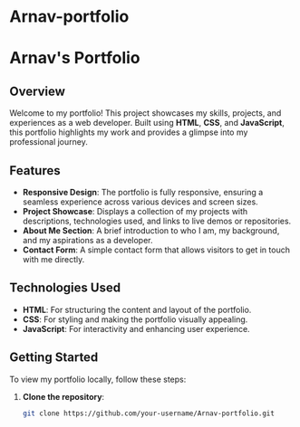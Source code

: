 # Arnav-portfolio
# Arnav's Portfolio

## Overview
Welcome to my portfolio! This project showcases my skills, projects, and experiences as a web developer. Built using **HTML**, **CSS**, and **JavaScript**, this portfolio highlights my work and provides a glimpse into my professional journey.

## Features
- **Responsive Design**: The portfolio is fully responsive, ensuring a seamless experience across various devices and screen sizes.
- **Project Showcase**: Displays a collection of my projects with descriptions, technologies used, and links to live demos or repositories.
- **About Me Section**: A brief introduction to who I am, my background, and my aspirations as a developer.
- **Contact Form**: A simple contact form that allows visitors to get in touch with me directly.

## Technologies Used
- **HTML**: For structuring the content and layout of the portfolio.
- **CSS**: For styling and making the portfolio visually appealing.
- **JavaScript**: For interactivity and enhancing user experience.

## Getting Started
To view my portfolio locally, follow these steps:

1. **Clone the repository**:
   ```bash
   git clone https://github.com/your-username/Arnav-portfolio.git
